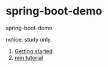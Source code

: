 # spring-boot-demo
spring-boot-demo

notice: study only.

1. [Getting started](spring-boot-demo-chap01 "Getting started")
2. [min tutorial](spring-boot-demo-chap02 "min tutorial")
